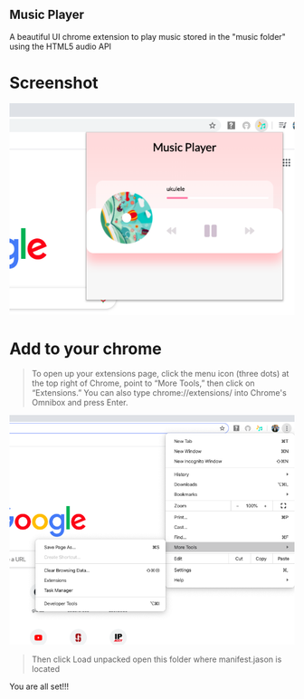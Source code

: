 ## Music Player

A beautiful UI chrome extension to play music stored in the "music folder" using the HTML5 audio API


# Screenshot
![screenshot](images/Screenshot.png)

# Add to your chrome 


>To open up your extensions page, click the menu icon (three dots) at the top right of Chrome, point to “More Tools,” then click on “Extensions.” You can also type chrome://extensions/ into Chrome's Omnibox and press Enter.



![screenshot](images/tut.png)



>Then click Load unpacked  open this folder where manifest.jason is located<br>



You are all set!!!
